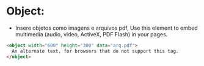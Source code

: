 # Object:

- Insere objetos como imagens e arquivos pdf, Use this element to embed multimedia (audio, video, ActiveX, PDF Flash) in your pages.

~~~html
<object width="600" height="300" data="arq.pdf">
  An alternate text, for browsers that do not support this tag.
</object>
~~~
